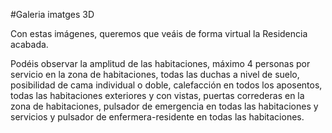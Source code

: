 #Galeria imatges 3D

Con estas imágenes, queremos que veáis de forma virtual la Residencia acabada.

Podéis observar la amplitud de las habitaciones, máximo 4 personas por servicio en la zona de habitaciones, todas las duchas a nivel de suelo, posibilidad de cama individual o doble, calefacción en todos los aposentos, todas las habitaciones exteriores y con vistas, puertas correderas en la zona de habitaciones, pulsador de emergencia en todas las habitaciones y servicios y pulsador de enfermera-residente en todas las habitaciones.
